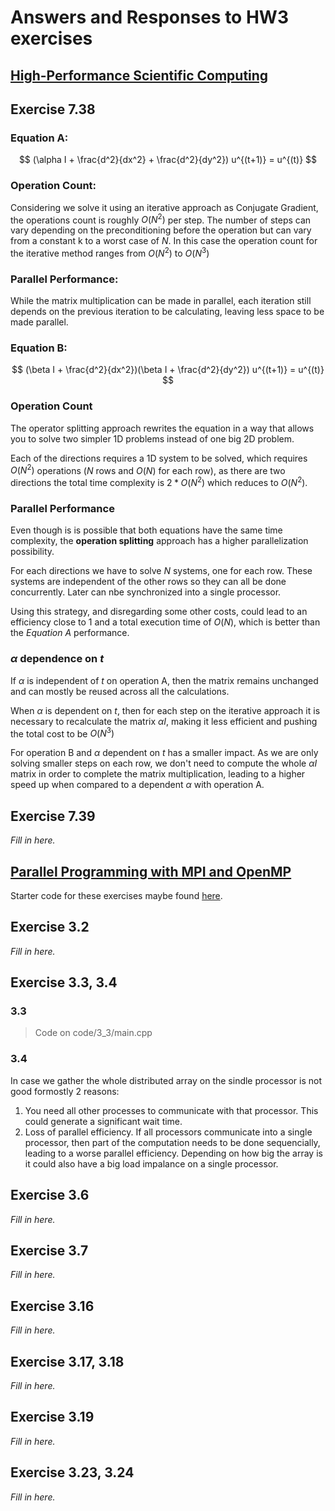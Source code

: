 # Answers and Responses to HW3 exercises

## [High-Performance Scientific Computing](https://cmse822.github.io/assets/EijkhoutIntroToHPC2020.pdf)

## Exercise 7.38

### Equation A:

$$
(\alpha I + \frac{d^2}{dx^2} + \frac{d^2}{dy^2}) u^{(t+1)} = u^{(t)}
$$

### Operation Count:

Considering we solve it using an iterative approach as Conjugate Gradient, the operations count is roughly $O(N^2)$ per step. The number of steps can vary depending on the preconditioning before the operation but can vary from a constant k to a worst case of $N$. In this case the operation count for the iterative method ranges from $O(N^2)$ to $O(N^3)$
### Parallel Performance:

While the matrix multiplication can be made in parallel, each iteration still depends on the previous iteration to be calculating, leaving less space to be made parallel.

### Equation B:

$$
(\beta I + \frac{d^2}{dx^2})(\beta I + \frac{d^2}{dy^2}) u^{(t+1)} = u^{(t)}
$$

### Operation Count

The operator splitting approach rewrites the equation in a way that allows you to solve two simpler 1D problems instead of one big 2D problem.

Each of the directions requires a 1D system to be solved, which requires $O(N^2)$ operations ($N$ rows and $O(N)$ for each row), as there are two directions the total time complexity is $2*O(N^2)$ which reduces to $O(N^2)$.
### Parallel Performance

Even though is is possible that both equations have the same time complexity, the **operation splitting** approach has a higher parallelization possibility.

For each directions we have to solve $N$ systems, one for each row. These systems are independent of the other rows so they can all be done concurrently. Later can nbe synchronized into a single processor.

Using this strategy, and disregarding some other costs, could lead to an efficiency close to 1 and a total execution time of $O(N)$, which is better than the _Equation A_ performance.

### $\alpha$ dependence on $t$

If $\alpha$ is independent of $t$ on operation A, then the matrix remains unchanged and can mostly be reused across all the calculations.

When $\alpha$ is dependent on $t$, then for each step on the iterative approach it is necessary to recalculate the matrix $\alpha I$, making it less efficient and pushing the total cost to be $O(N^3)$

For operation B and $\alpha$ dependent on $t$ has a smaller impact. As we are only solving smaller steps on each row, we don't need to compute the whole $\alpha I$ matrix in order to complete the matrix multiplication, leading to a higher speed up when compared to a dependent $\alpha$ with operation A.

## Exercise 7.39

_Fill in here._

## [Parallel Programming with MPI and OpenMP](https://cmse822.github.io/assets/EijkhoutParallelProgramming.pdf)

Starter code for these exercises maybe found [here](https://github.com/VictorEijkhout/TheArtOfHPC_vol2_parallelprogramming/tree/main/exercises/exercises##mpi##cxx).

## Exercise 3.2

_Fill in here._

## Exercise 3.3, 3.4

### 3.3
> Code on code/3_3/main.cpp

### 3.4

In case we gather the whole distributed array on the sindle processor is not good formostly 2 reasons:

1. You need all other processes to communicate with that processor. This could generate a significant wait time.
2. Loss of parallel efficiency. If all processors communicate into a single processor, then part of the computation needs to be done sequencially, leading to a worse parallel efficiency. Depending on how big the array is it could also have a big load impalance on a single processor.

## Exercise 3.6

_Fill in here._

## Exercise 3.7

_Fill in here._

## Exercise 3.16

_Fill in here._

## Exercise 3.17, 3.18

_Fill in here._

## Exercise 3.19

_Fill in here._

## Exercise 3.23, 3.24

_Fill in here._
